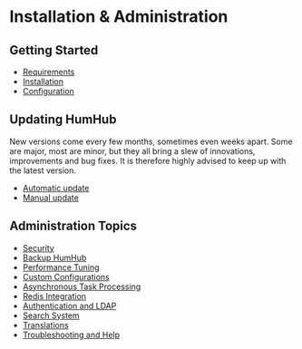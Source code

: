 Installation & Administration
=============================

Getting Started
---------------
* [Requirements](requirements.md)
* [Installation](installation.md)
* [Configuration](installation-configuration.md)

Updating HumHub
---------------

New versions come every few months, sometimes even weeks apart. Some are major, most are minor, but they all bring a slew of innovations, improvements and bug fixes. It is therefore highly advised to keep up with the latest version.

* [Automatic update](updating-automatic.md)
* [Manual update](updating.md)


Administration Topics
---------------------
* [Security](security.md)
* [Backup HumHub](backup.md)
* [Performance Tuning](performance.md)
* [Custom Configurations](advanced-configuration.md)
* [Asynchronous Task Processing](asynchronous-tasks.md)
* [Redis Integration](redis.md)
* [Authentication and LDAP](authentication.md)
* [Search System](search.md)
* [Translations](translations.md)
* [Troubleshooting and Help](troubleshooting.md)
